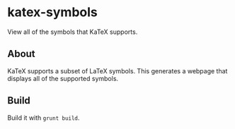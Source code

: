 # katex-symbols

View all of the symbols that KaTeX supports.

## About

KaTeX supports a subset of LaTeX symbols. This generates a webpage that displays all of the supported
symbols.

## Build

Build it with `grunt build`.
